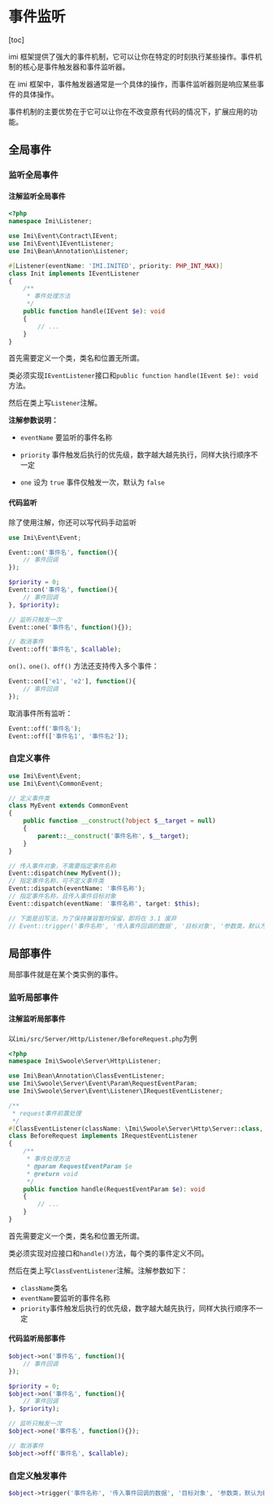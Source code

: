 # 事件监听

[toc]

imi 框架提供了强大的事件机制，它可以让你在特定的时刻执行某些操作。事件机制的核心是事件触发器和事件监听器。

在 imi 框架中，事件触发器通常是一个具体的操作，而事件监听器则是响应某些事件的具体操作。

事件机制的主要优势在于它可以让你在不改变原有代码的情况下，扩展应用的功能。

## 全局事件

### 监听全局事件

#### 注解监听全局事件

```php
<?php
namespace Imi\Listener;

use Imi\Event\Contract\IEvent;
use Imi\Event\IEventListener;
use Imi\Bean\Annotation\Listener;

#[Listener(eventName: 'IMI.INITED', priority: PHP_INT_MAX)]
class Init implements IEventListener
{
    /**
     * 事件处理方法
     */
    public function handle(IEvent $e): void
    {
        // ...
    }
}
```

首先需要定义一个类，类名和位置无所谓。

类必须实现`IEventListener`接口和`public function handle(IEvent $e): void`方法。

然后在类上写`Listener`注解。

**注解参数说明：**

* `eventName` 要监听的事件名称

* `priority` 事件触发后执行的优先级，数字越大越先执行，同样大执行顺序不一定

* `one` 设为 `true` 事件仅触发一次，默认为 `false`

#### 代码监听

除了使用注解，你还可以写代码手动监听

```php
use Imi\Event\Event;

Event::on('事件名', function(){
    // 事件回调
});

$priority = 0;
Event::on('事件名', function(){
    // 事件回调
}, $priority);

// 监听只触发一次
Event::one('事件名', function(){});

// 取消事件
Event::off('事件名', $callable);
```

`on()、one()、off()` 方法还支持传入多个事件：

```php
Event::on(['e1', 'e2'], function(){
    // 事件回调
});
```

取消事件所有监听：

```php
Event::off('事件名');
Event::off(['事件名1', '事件名2']);
```

### 自定义事件

```php
use Imi\Event\Event;
use Imi\Event\CommonEvent;

// 定义事件类
class MyEvent extends CommonEvent
{
    public function __construct(?object $__target = null)
    {
        parent::__construct('事件名称', $__target);
    }
}

// 传入事件对象，不需要指定事件名称
Event::dispatch(new MyEvent());
// 指定事件名称，可不定义事件类
Event::dispatch(eventName: '事件名称');
// 指定事件名称，且传入事件目标对象
Event::dispatch(eventName: '事件名称', target: $this);

// 下面是旧写法，为了保持兼容暂时保留，即将在 3.1 废弃
// Event::trigger('事件名称', '传入事件回调的数据', '目标对象', '参数类，默认为EventParam::class');
```

## 局部事件

局部事件就是在某个类实例的事件。

### 监听局部事件

#### 注解监听局部事件

以`imi/src/Server/Http/Listener/BeforeRequest.php`为例

```php
<?php
namespace Imi\Swoole\Server\Http\Listener;

use Imi\Bean\Annotation\ClassEventListener;
use Imi\Swoole\Server\Event\Param\RequestEventParam;
use Imi\Swoole\Server\Event\Listener\IRequestEventListener;

/**
 * request事件前置处理
 */
#[ClassEventListener(className: \Imi\Swoole\Server\Http\Server::class, eventName: 'request', priority: PHP_INT_MAX)]
class BeforeRequest implements IRequestEventListener
{
    /**
     * 事件处理方法
     * @param RequestEventParam $e
     * @return void
     */
    public function handle(RequestEventParam $e): void
    {
        // ...
    }
}
```

首先需要定义一个类，类名和位置无所谓。

类必须实现对应接口和`handle()`方法，每个类的事件定义不同。

然后在类上写`ClassEventListener`注解。注解参数如下：

* `className`类名
* `eventName`要监听的事件名称
* `priority`事件触发后执行的优先级，数字越大越先执行，同样大执行顺序不一定

#### 代码监听局部事件

```php
$object->on('事件名', function(){
    // 事件回调
});

$priority = 0;
$object->on('事件名', function(){
    // 事件回调
}, $priority);

// 监听只触发一次
$object->one('事件名', function(){});

// 取消事件
$object->off('事件名', $callable);

```

### 自定义触发事件

```php
$object->trigger('事件名称', '传入事件回调的数据', '目标对象', '参数类，默认为EventParam::class');
```
